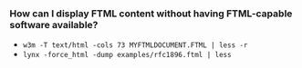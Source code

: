 ### How can I display FTML content without having FTML-capable software available?

- `w3m -T text/html -cols 73 MYFTMLDOCUMENT.FTML | less -r`
- `lynx -force_html -dump examples/rfc1896.ftml | less`
